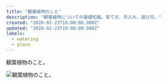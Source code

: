 ```yaml
---
title: "観葉植物のこと"
description: "観葉植物についての基礎知識。育て方、手入れ、選び方。"
created: "2020-02-23T18:00:00.000Z"
updated: "2020-02-23T18:00:00.000Z"
labels:
  - watering
  - place
---
```


観葉植物のこと。

![観葉植物のこと。](/a-close-up-of-a-leaf-on-white-background.jpg)
